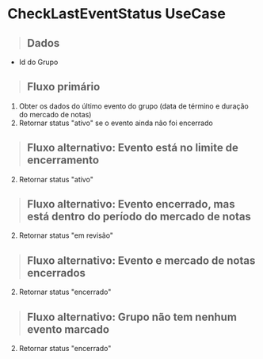# CheckLastEventStatus UseCase

> ## Dados
* Id do Grupo

> ## Fluxo primário
1. Obter os dados do último evento do grupo (data de término e duração do mercado de notas)
2. Retornar status "ativo" se o evento ainda não foi encerrado

> ## Fluxo alternativo: Evento está no limite de encerramento
2. Retornar status "ativo"

> ## Fluxo alternativo: Evento encerrado, mas está dentro do período do mercado de notas
2. Retornar status "em revisão"

> ## Fluxo alternativo: Evento e mercado de notas encerrados
2. Retornar status "encerrado"

> ## Fluxo alternativo: Grupo não tem nenhum evento marcado
2. Retornar status "encerrado"